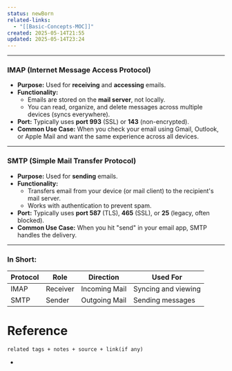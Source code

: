 ```yaml
---
status: newBorn
related-links:
  - "[[Basic-Concepts-MOC]]"
created: 2025-05-14T21:55
updated: 2025-05-14T23:24
---
```

---


### **IMAP (Internet Message Access Protocol)**

- **Purpose:** Used for **receiving** and **accessing** emails.
- **Functionality:**
    - Emails are stored on the **mail server**, not locally.
    - You can read, organize, and delete messages across multiple devices (syncs everywhere).
- **Port:** Typically uses **port 993** (SSL) or **143** (non-encrypted).
- **Common Use Case:** When you check your email using Gmail, Outlook, or Apple Mail and want the same experience across all devices.

---

### **SMTP (Simple Mail Transfer Protocol)**

- **Purpose:** Used for **sending** emails.
- **Functionality:**
    - Transfers email from your device (or mail client) to the recipient's mail server.
    - Works with authentication to prevent spam.
- **Port:** Typically uses **port 587** (TLS), **465** (SSL), or **25** (legacy, often blocked).
- **Common Use Case:** When you hit "send" in your email app, SMTP handles the delivery.

---

### In Short:

| Protocol | Role     | Direction     | Used For            |
| -------- | -------- | ------------- | ------------------- |
| IMAP     | Receiver | Incoming Mail | Syncing and viewing |
| SMTP     | Sender   | Outgoing Mail | Sending messages    |


# Reference
`related tags + notes + source + link(if any)`
 

- 